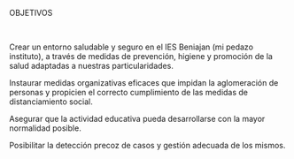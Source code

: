 OBJETIVOS

 

Crear un entorno saludable y seguro en el IES Beniajan (mi pedazo instituto),
a través de medidas de prevención, higiene y promoción de la salud
adaptadas a nuestras particularidades.

Instaurar medidas organizativas eficaces que impidan la aglomeración de
personas y propicien el correcto cumplimiento de las medidas de
distanciamiento social.

Asegurar que la actividad educativa pueda desarrollarse con la mayor
normalidad posible.

Posibilitar la detección precoz de casos y gestión adecuada de los
mismos.

 
